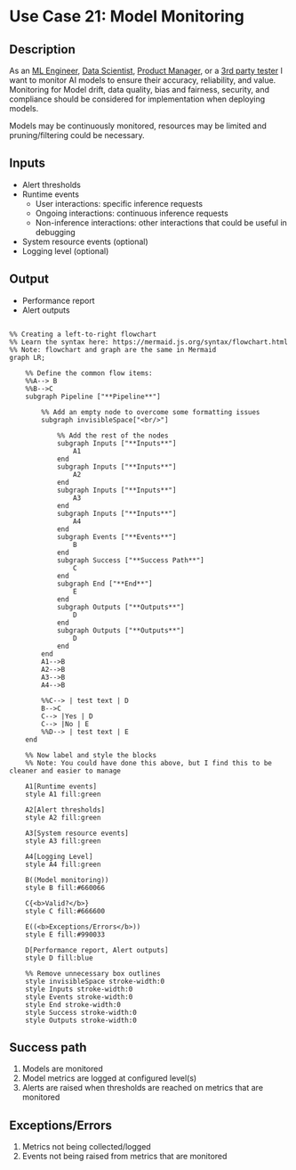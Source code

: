 # Use Case 21: Model Monitoring

## Description

As an <a href="https://github.com/MLOps-OpenAPI/arch-diagrams?tab=readme-ov-file#ml-engineers">ML Engineer</a>, <a href="https://github.com/MLOps-OpenAPI/arch-diagrams?tab=readme-ov-file#data-scientists">Data Scientist</a>, <a href="https://github.com/MLOps-OpenAPI/arch-diagrams?tab=readme-ov-file#product-managers">Product Manager</a>, or a <a href="https://github.com/MLOps-OpenAPI/arch-diagrams?tab=readme-ov-file#3rd-party-tester">3rd party tester</a> I want to monitor AI models to ensure their accuracy, reliability, and value. Monitoring for Model drift, data quality, bias and fairness, security, and compliance should be considered for implementation when deploying models. 

Models may be continuously monitored, resources may be limited and pruning/filtering could be necessary.

## Inputs

* Alert thresholds
* Runtime events
    * User interactions: specific inference requests
    * Ongoing interactions: continuous inference requests
    * Non-inference interactions: other interactions that could be useful in debugging
* System resource events (optional)
* Logging level (optional)


## Output

* Performance report
* Alert outputs

```mermaid

%% Creating a left-to-right flowchart
%% Learn the syntax here: https://mermaid.js.org/syntax/flowchart.html
%% Note: flowchart and graph are the same in Mermaid
graph LR;

    %% Define the common flow items:
    %%A--> B
    %%B-->C
    subgraph Pipeline ["**Pipeline**"]
        
        %% Add an empty node to overcome some formatting issues
        subgraph invisibleSpace["<br/>"]

            %% Add the rest of the nodes
            subgraph Inputs ["**Inputs**"]
                A1
            end
            subgraph Inputs ["**Inputs**"]
                A2
            end
            subgraph Inputs ["**Inputs**"]
                A3
            end
            subgraph Inputs ["**Inputs**"]
                A4
            end
            subgraph Events ["**Events**"]
                B
            end
            subgraph Success ["**Success Path**"]
                C
            end
            subgraph End ["**End**"]
                E
            end
            subgraph Outputs ["**Outputs**"]
                D
            end
            subgraph Outputs ["**Outputs**"]
                D
            end
        end
        A1-->B
        A2-->B
        A3-->B
        A4-->B

        %%C--> | test text | D
        B-->C
        C--> |Yes | D
        C--> |No | E
        %%D--> | test text | E
    end

    %% Now label and style the blocks
    %% Note: You could have done this above, but I find this to be cleaner and easier to manage

    A1[Runtime events]
    style A1 fill:green

    A2[Alert thresholds]
    style A2 fill:green

    A3[System resource events]
    style A3 fill:green

    A4[Logging Level]
    style A4 fill:green

    B((Model monitoring))
    style B fill:#660066

    C{<b>Valid?</b>}
    style C fill:#666600

    E((<b>Exceptions/Errors</b>))
    style E fill:#990033

    D[Performance report, Alert outputs]
    style D fill:blue

    %% Remove unnecessary box outlines
    style invisibleSpace stroke-width:0
    style Inputs stroke-width:0
    style Events stroke-width:0
    style End stroke-width:0
    style Success stroke-width:0
    style Outputs stroke-width:0

```


## Success path

1. Models are monitored
2. Model metrics are logged at configured level(s)
3. Alerts are raised when thresholds are reached on metrics that are monitored

## Exceptions/Errors

1. Metrics not being collected/logged
2. Events not being raised from metrics that are monitored 
